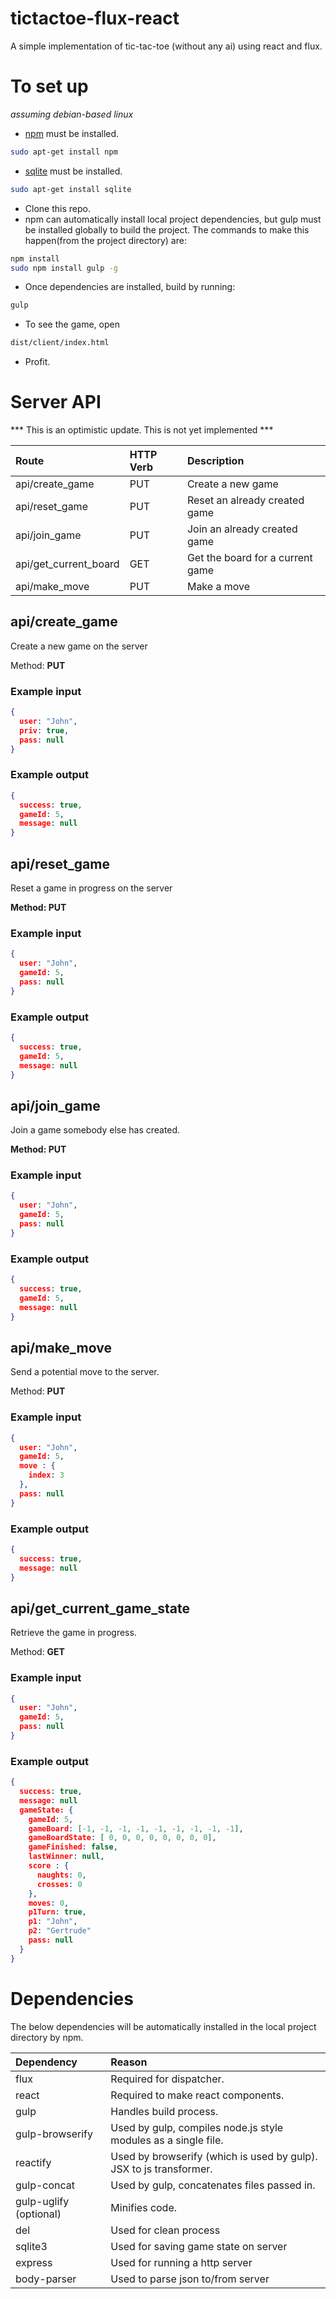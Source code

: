tictactoe-flux-react
====================

A simple implementation of tic-tac-toe (without any ai) using react and flux.

To set up
=========
*assuming debian-based linux*

* [npm](https://www.npmjs.org/) must be installed.
```sh
sudo apt-get install npm
```
* [sqlite](http://www.sqlite.org/) must be installed.
```sh
sudo apt-get install sqlite
```
* Clone this repo.
* npm can automatically install local project dependencies, but gulp must be installed globally to build the project. The commands to make this happen(from the project directory) are:
```sh
npm install
sudo npm install gulp -g
```
* Once dependencies are installed, build by running:
```sh
gulp
```
* To see the game, open
```sh
dist/client/index.html
```
* Profit.

Server API
==========

*** This is an optimistic update. This is not yet implemented ***


| Route                 | HTTP Verb | Description                      |
|:----------------------|:----------|:---------------------------------|
| api/create_game       | PUT       | Create a new game                |
| api/reset_game        | PUT       | Reset an already created game    |
| api/join_game         | PUT       | Join an already created game     |
| api/get_current_board | GET       | Get the board for a current game |
| api/make_move         | PUT       | Make a move                      |

## api/create_game

Create a new game on the server

Method: **PUT**

### Example input

```json
{
  user: "John",
  priv: true,
  pass: null
}
```

### Example output
```json
{
  success: true,
  gameId: 5,
  message: null
}
```

## api/reset_game

Reset a game in progress on the server

**Method: PUT**

### Example input

```json
{
  user: "John",
  gameId: 5,
  pass: null
}
```

### Example output
```json
{
  success: true,
  gameId: 5,
  message: null
}
```

## api/join_game

Join a game somebody else has created.

**Method: PUT**

### Example input

```json
{
  user: "John",
  gameId: 5,
  pass: null
}
```

### Example output
```json
{
  success: true,
  gameId: 5,
  message: null
}
```

## api/make_move

Send a potential move to the server.

Method: **PUT**

### Example input

```json
{
  user: "John",
  gameId: 5,
  move : {
    index: 3
  },
  pass: null
}
```

### Example output
```json
{
  success: true,
  message: null
}
```

## api/get_current_game_state

Retrieve the game in progress.

Method: **GET**

### Example input

```json
{
  user: "John",
  gameId: 5,
  pass: null
}
```

### Example output
```json
{
  success: true,
  message: null
  gameState: {
    gameId: 5,
    gameBoard: [-1, -1, -1, -1, -1, -1, -1, -1, -1],
    gameBoardState: [ 0, 0, 0, 0, 0, 0, 0, 0],
    gameFinished: false,
    lastWinner: null,
    score : {
      naughts: 0,
      crosses: 0
    },
    moves: 0,
    p1Turn: true,
    p1: "John",
    p2: "Gertrude"
    pass: null
  }
}
```

Dependencies
============

The below dependencies will be automatically installed in the local project directory by npm.

| Dependency             | Reason                                                             |
|:-----------------------|:-------------------------------------------------------------------|
| flux                   | Required for dispatcher.                                           |
| react                  | Required to make react components.                                 |
| gulp                   | Handles build process.                                             |
| gulp-browserify        | Used by gulp, compiles node.js style modules as a single file.     |
| reactify               | Used by browserify (which is used by gulp). JSX to js transformer. |
| gulp-concat            | Used by gulp, concatenates files passed in.                        |
| gulp-uglify (optional) | Minifies code.                                                     |
| del                    | Used for clean process                                             |
| sqlite3                | Used for saving game state on server                               |
| express                | Used for running a http server                                     |
| body-parser            | Used to parse json to/from server                                  |
